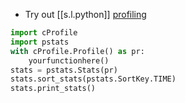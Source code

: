 

- Try out [[s.l.python]] [profiling][8]

```python
import cProfile
import pstats
with cProfile.Profile() as pr:
    yourfunctionhere()
stats = pstats.Stats(pr)
stats.sort_stats(pstats.SortKey.TIME)
stats.print_stats()
```

[8]: https://docs.python.org/3/library/profile.html
